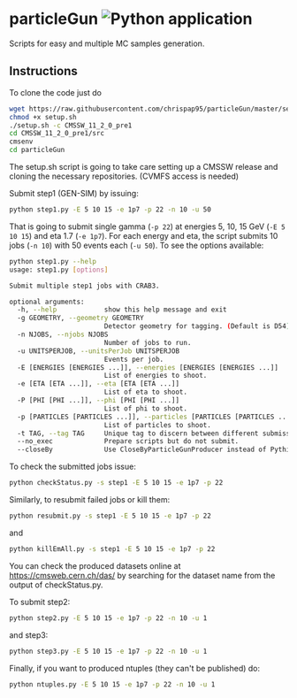 # particleGun ![Python application](https://github.com/chrispap95/particleGun/workflows/Python%20application/badge.svg)
Scripts for easy and multiple MC samples generation.

## Instructions
To clone the code just do
```bash
wget https://raw.githubusercontent.com/chrispap95/particleGun/master/setup.sh
chmod +x setup.sh
./setup.sh -c CMSSW_11_2_0_pre1
cd CMSSW_11_2_0_pre1/src
cmsenv
cd particleGun
```

The setup.sh script is going to take care setting up a CMSSW release and cloning
the necessary repositories. (CVMFS access is needed)

Submit step1 (GEN-SIM) by issuing:
```bash
python step1.py -E 5 10 15 -e 1p7 -p 22 -n 10 -u 50
```
That is going to submit single gamma (```-p 22```) at energies 5, 10, 15 GeV (```-E 5 10 15```) and eta 1.7 (```-e 1p7```). For each energy and eta, the script submits 10 jobs (```-n 10```) with 50 events each (```-u 50```). To see the options available:
```bash
python step1.py --help
usage: step1.py [options]

Submit multiple step1 jobs with CRAB3.

optional arguments:
  -h, --help            show this help message and exit
  -g GEOMETRY, --geometry GEOMETRY
                        Detector geometry for tagging. (Default is D54)
  -n NJOBS, --njobs NJOBS
                        Number of jobs to run.
  -u UNITSPERJOB, --unitsPerJob UNITSPERJOB
                        Events per job.
  -E [ENERGIES [ENERGIES ...]], --energies [ENERGIES [ENERGIES ...]]
                        List of energies to shoot.
  -e [ETA [ETA ...]], --eta [ETA [ETA ...]]
                        List of eta to shoot.
  -P [PHI [PHI ...]], --phi [PHI [PHI ...]]
                        List of phi to shoot.
  -p [PARTICLES [PARTICLES ...]], --particles [PARTICLES [PARTICLES ...]]
                        List of particles to shoot.
  -t TAG, --tag TAG     Unique tag to discern between different submissions.
  --no_exec             Prepare scripts but do not submit.
  --closeBy             Use CloseByParticleGunProducer instead of Pythia8EGun.
```

To check the submitted jobs issue:
```bash
python checkStatus.py -s step1 -E 5 10 15 -e 1p7 -p 22
```

Similarly, to resubmit failed jobs or kill them:
```bash
python resubmit.py -s step1 -E 5 10 15 -e 1p7 -p 22
```
and
```bash
python killEmAll.py -s step1 -E 5 10 15 -e 1p7 -p 22
```

You can check the produced datasets online at https://cmsweb.cern.ch/das/ by searching for the dataset name from the output of checkStatus.py.

To submit step2:
```bash
python step2.py -E 5 10 15 -e 1p7 -p 22 -n 10 -u 1
```
and step3:
```bash
python step3.py -E 5 10 15 -e 1p7 -p 22 -n 10 -u 1
```

Finally, if you want to produced ntuples (they can't be published) do:
```bash
python ntuples.py -E 5 10 15 -e 1p7 -p 22 -n 10 -u 1
```
